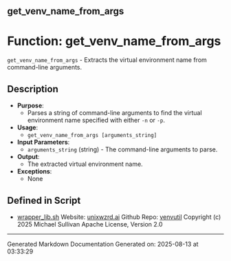 ## get_venv_name_from_args
# Function: get_venv_name_from_args
`get_venv_name_from_args` - Extracts the virtual environment name from command-line arguments.
## Description
- **Purpose**:
  - Parses a string of command-line arguments to find the virtual environment name specified with either `-n` or `-p`.
- **Usage**:
  - `get_venv_name_from_args [arguments_string]`
- **Input Parameters**:
  - `arguments_string` (string) - The command-line arguments to parse.
- **Output**:
  - The extracted virtual environment name.
- **Exceptions**:
  - None

## Defined in Script

* [wrapper_lib.sh](../wrapper_lib_sh.md)
Website: [unixwzrd.ai](https://unixwzrd.ai)
Github Repo: [venvutil](https://github.com/unixwzrd/venvutil)
Copyright (c) 2025 Michael Sullivan
Apache License, Version 2.0

---

Generated Markdown Documentation
Generated on: 2025-08-13 at 03:33:29
